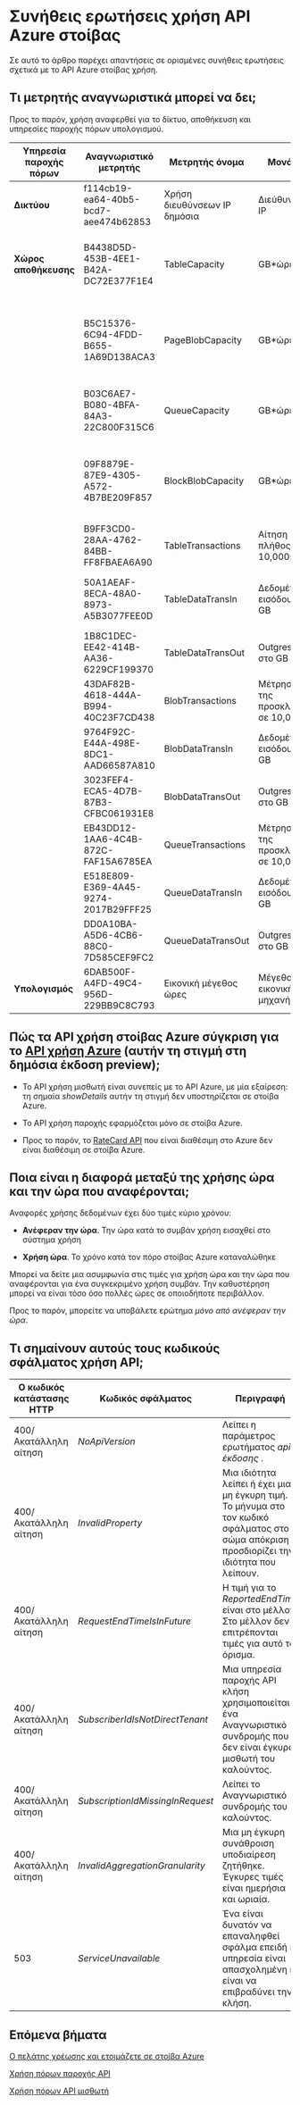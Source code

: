 <properties
    pageTitle="Συνήθεις ερωτήσεις που που σχετίζονται με χρήση | Microsoft Azure"
    description="Λίστα των μέτρα Azure στοίβα, σύγκρισης Azure χρήση API, χρήση ώρα και ανέφεραν την ώρα, τους κωδικούς σφάλματος."
    services="azure-stack"
    documentationCenter=""
    authors="AlfredoPizzirani"
    manager="byronr"
    editor=""/>

<tags
    ms.service="azure-stack"
    ms.workload="na"
    ms.tgt_pltfrm="na"
    ms.devlang="na"
    ms.topic="article"
    ms.date="10/18/2016"
    ms.author="alfredop"/>

# <a name="azure-stack-usage-api-faqs"></a>Συνήθεις ερωτήσεις χρήση API Azure στοίβας
Σε αυτό το άρθρο παρέχει απαντήσεις σε ορισμένες συνήθεις ερωτήσεις σχετικά με το API Azure στοίβας χρήση.

## <a name="what-meter-ids-can-i-see"></a>Τι μετρητής αναγνωριστικά μπορεί να δει;

Προς το παρόν, χρήση αναφερθεί για το δίκτυο, αποθήκευση και υπηρεσίες παροχής πόρων υπολογισμού.

| **Υπηρεσία παροχής πόρων** | **Αναγνωριστικό μετρητής** |**Μετρητής όνομα** | **Μονάδα** | **Πρόσθετες πληροφορίες** |
| --------------------------- | --------------------------------------- | -------------------------- | ---------------------------- | ----------------------------------------- |
| **Δικτύου** | f114cb19-ea64-40b5-bcd7-aee474b62853 | Χρήση διευθύνσεων IP δημόσια | Διεύθυνση IP |                    
| **Χώρος αποθήκευσης**  | B4438D5D-453B-4EE1-B42A-DC72E377F1E4 | TableCapacity | GB\*ώρες | Συνολική χωρητικότητα που καταναλώνεται από τους πίνακες |
|              | B5C15376-6C94-4FDD-B655-1A69D138ACA3 | PageBlobCapacity | GB\*ώρες | Συνολική χωρητικότητα που καταναλώνεται από αντικείμενα BLOB σελίδας |
|              | B03C6AE7-B080-4BFA-84A3-22C800F315C6 | QueueCapacity  | GB\*ώρες  | Συνολική χωρητικότητα που καταναλώνεται από ουρά |
| | 09F8879E-87E9-4305-A572-4B7BE209F857 | BlockBlobCapacity | GB\*ώρες  | Συνολική χωρητικότητα που καταναλώνεται από αντικείμενα BLOB μπλοκ |
| | B9FF3CD0-28AA-4762-84BB-FF8FBAEA6A90 | TableTransactions  | Αίτηση πλήθος 10,000s   | Αιτήσεις εξυπηρέτησης πίνακα (στο 10,000s) |
| | 50A1AEAF-8ECA-48A0-8973-A5B3077FEE0D | TableDataTransIn | Δεδομένα εισόδου σε GB | Πίνακας εισόδου δεδομένων υπηρεσίας στο GB |
| | 1B8C1DEC-EE42-414B-AA36-6229CF199370 | TableDataTransOut | Outgress στο GB | Πίνακας υπηρεσίας δεδομένων εξόδου στο GB |
| | 43DAF82B-4618-444A-B994-40C23F7CD438 | BlobTransactions | Μέτρηση της προσκλήσεις σε 10,000s | Αιτήσεις εξυπηρέτησης BLOB (στο 10,000s) |
| | 9764F92C-E44A-498E-8DC1-AAD66587A810   | BlobDataTransIn    | Δεδομένα εισόδου σε GB          | BLOB υπηρεσίας δεδομένων εισόδου στο GB 
| | 3023FEF4-ECA5-4D7B-87B3-CFBC061931E8   | BlobDataTransOut   | Outgress στο GB              | BLOB υπηρεσίας δεδομένων εξόδου στο GB 
| | EB43DD12-1AA6-4C4B-872C-FAF15A6785EA   | QueueTransactions  | Μέτρηση της προσκλήσεις σε 10,000s   | Ουρά αιτήσεις εξυπηρέτησης (στο 10,000s) 
| | E518E809-E369-4A45-9274-2017B29FFF25   | QueueDataTransIn          | Δεδομένα εισόδου σε GB         | Ουρά υπηρεσίας δεδομένων εισόδου στο GB 
| | DD0A10BA-A5D6-4CB6-88C0-7D585CEF9FC2   | QueueDataTransOut         | Outgress στο GB  | Ουρά υπηρεσίας δεδομένων εξόδου στο GB 
| **Υπολογισμός** | 6DAB500F-A4FD-49C4-956D-229BB9C8C793 | Εικονική μέγεθος ώρες | Μέγεθος εικονική μηχανή |



## <a name="how-do-the-azure-stack-usage-apis-compare-to-the-azure-usage-apihttpsmsdnmicrosoftcomlibraryazure1ea5b323-54bb-423d-916f-190de96c6a3c-currently-in-public-preview"></a>Πώς τα API χρήση στοίβας Azure σύγκριση για το [API χρήση Azure](https://msdn.microsoft.com/library/azure/1ea5b323-54bb-423d-916f-190de96c6a3c) (αυτήν τη στιγμή στη δημόσια έκδοση preview);

-   Το API χρήση μισθωτή είναι συνεπείς με το API Azure, με μία εξαίρεση: τη σημαία *showDetails* αυτήν τη στιγμή δεν υποστηρίζεται σε στοίβα Azure.

-   Το API χρήση παροχής εφαρμόζεται μόνο σε στοίβα Azure.

-   Προς το παρόν, το [RateCard API](https://msdn.microsoft.com/en-us/library/azure/mt219004.aspx) που είναι διαθέσιμη στο Azure δεν είναι διαθέσιμη σε στοίβα Azure.

## <a name="what-is-the-difference-between-usage-time-and-reported-time"></a>Ποια είναι η διαφορά μεταξύ της χρήσης ώρα και την ώρα που αναφέρονται;

Αναφορές χρήσης δεδομένων έχει δύο τιμές κύριο χρόνου:

-   **Ανέφεραν την ώρα**. Την ώρα κατά το συμβάν χρήση εισαχθεί στο σύστημα χρήση

-   **Χρήση ώρα**. Το χρόνο κατά τον πόρο στοίβας Azure καταναλώθηκε

Μπορεί να δείτε μια ασυμφωνία στις τιμές για χρήση ώρα και την ώρα που αναφέρονται για ένα συγκεκριμένο χρήση συμβάν. Την καθυστέρηση μπορεί να είναι τόσο όσο πολλές ώρες σε οποιοδήποτε περιβάλλον.

Προς το παρόν, μπορείτε να υποβάλετε ερώτημα *μόνο από ανέφεραν την ώρα*.

## <a name="what-do-these-usage-api-error-codes-mean"></a>Τι σημαίνουν αυτούς τους κωδικούς σφάλματος χρήση API;

| **Ο κωδικός κατάστασης HTTP** | **Κωδικός σφάλματος** | **Περιγραφή** |
| ---------------------- | ------------------------------------------------------------------ | ------------------------------------------------------------------------------------------------------------------------------------ |
| 400/Ακατάλληλη αίτηση        | *NoApiVersion*     | Λείπει η παράμετρος ερωτήματος *api έκδοσης* .
| 400/Ακατάλληλη αίτηση        | *InvalidProperty*  | Μια ιδιότητα λείπει ή έχει μια μη έγκυρη τιμή. Το μήνυμα στο τον κωδικό σφάλματος στο σώμα απόκριση προσδιορίζει την ιδιότητα που λείπουν.
| 400/Ακατάλληλη αίτηση        | *RequestEndTimeIsInFuture*  | Η τιμή για το *ReportedEndTime* είναι στο μέλλον. Στο μέλλον δεν επιτρέπονται τιμές για αυτό το όρισμα.
| 400/Ακατάλληλη αίτηση        | *SubscriberIdIsNotDirectTenant*    | Μια υπηρεσία παροχής API κλήση χρησιμοποιείται ένα Αναγνωριστικό συνδρομής που δεν είναι έγκυρο μισθωτή του καλούντος.
| 400/Ακατάλληλη αίτηση        | *SubscriptionIdMissingInRequest*   | Λείπει το Αναγνωριστικό συνδρομής του καλούντος.
| 400/Ακατάλληλη αίτηση        | *InvalidAggregationGranularity*   | Μια μη έγκυρη συνάθροιση υποδιαίρεση ζητήθηκε. Έγκυρες τιμές είναι ημερήσια και ωριαία.
| 503                    | *ServiceUnavailable*   | Ένα είναι δυνατόν να επαναληφθεί σφάλμα επειδή η υπηρεσία είναι απασχολημένη ή είναι να επιβραδύνει την κλήση. |

## <a name="next-steps"></a>Επόμενα βήματα
[Ο πελάτης χρέωσης και ετοιμάζετε σε στοίβα Azure](azure-stack-billing-and-chargeback.md)

[Χρήση πόρων παροχής API](azure-stack-provider-resource-api.md)

[Χρήση πόρων API μισθωτή](azure-stack-tenant-resource-usage-api.md)
